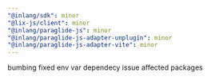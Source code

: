 ```yaml
---
"@inlang/sdk": minor
"@lix-js/client": minor
"@inlang/paraglide-js": minor
"@inlang/paraglide-js-adapter-unplugin": minor
"@inlang/paraglide-js-adapter-vite": minor
---
```


bumbing fixed env var dependecy issue affected packages

